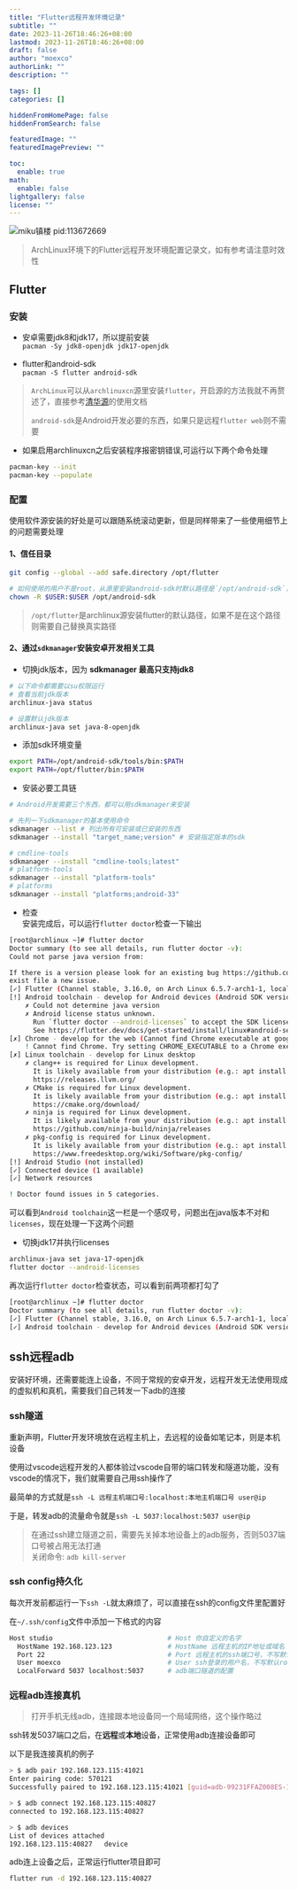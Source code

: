 ```yaml
---
title: "Flutter远程开发环境记录"
subtitle: ""
date: 2023-11-26T18:46:26+08:00
lastmod: 2023-11-26T18:46:26+08:00
draft: false
author: "moexco"
authorLink: ""
description: ""

tags: []
categories: []

hiddenFromHomePage: false
hiddenFromSearch: false

featuredImage: ""
featuredImagePreview: ""

toc:
  enable: true
math:
  enable: false
lightgallery: false
license: ""
---
```


![miku镇楼 pid:113672669](/flutter_remote_ssh_dev/頬杖ミクちゃん_113672669.png)

> ArchLinux环境下的Flutter远程开发环境配置记录文，如有参考请注意时效性

## Flutter

### 安装

- 安卓需要jdk8和jdk17，所以提前安装  
`pacman -Sy jdk8-openjdk jdk17-openjdk`  

- flutter和android-sdk  
`pacman -S flutter android-sdk`  
> `ArchLinux`可以从`archlinuxcn`源里安装`flutter`，开启源的方法我就不再赘述了，直接参考[清华源](https://mirrors.ustc.edu.cn/help/archlinuxcn.html)的使用文档  
>
>
> `android-sdk`是Android开发必要的东西，如果只是远程`flutter web`则不需要  

- 如果启用archlinuxcn之后安装程序报密钥错误,可运行以下两个命令处理  
```sh
pacman-key --init  
pacman-key --populate  
```

### 配置

使用软件源安装的好处是可以跟随系统滚动更新，但是同样带来了一些使用细节上的问题需要处理

#### 1、信任目录  
```sh
git config --global --add safe.directory /opt/flutter

# 如何使用的用户不是root，从源里安装android-sdk时默认路径是`/opt/android-sdk`，后续安装工具链需要授予普通用户权限
chown -R $USER:$USER /opt/android-sdk
```
> `/opt/flutter`是archlinux源安装flutter的默认路径，如果不是在这个路径则需要自己替换真实路径

#### 2、通过`sdkmanager`安装安卓开发相关工具

- 切换jdk版本，因为 **sdkmanager 最高只支持jdk8**  
```sh
# 以下命令都需要以su权限运行
# 查看当前jdk版本
archlinux-java status

# 设置默认jdk版本
archlinux-java set java-8-openjdk
```

- 添加sdk环境变量  
```sh
export PATH=/opt/android-sdk/tools/bin:$PATH
export PATH=/opt/flutter/bin:$PATH
```
- 安装必要工具链  
```sh
# Android开发需要三个东西，都可以用sdkmanager来安装

# 先列一下sdkmanager的基本使用命令
sdkmanager --list # 列出所有可安装或已安装的东西
sdkmanager --install "target_name;version" # 安装指定版本的sdk

# cmdline-tools
sdkmanager --install "cmdline-tools;latest"
# platform-tools
sdkmanager --install "platform-tools"
# platforms
sdkmanager --install "platforms;android-33"
```

- 检查  
安装完成后，可以运行`flutter doctor`检查一下输出  
```sh
[root@archlinux ~]# flutter doctor
Doctor summary (to see all details, run flutter doctor -v):
Could not parse java version from:

If there is a version please look for an existing bug https://github.com/flutter/flutter/issues/ and if one does not
exist file a new issue.
[✓] Flutter (Channel stable, 3.16.0, on Arch Linux 6.5.7-arch1-1, locale C.UTF-8)
[!] Android toolchain - develop for Android devices (Android SDK version 30.0.3)
    ✗ Could not determine java version
    ✗ Android license status unknown.
      Run `flutter doctor --android-licenses` to accept the SDK licenses.
      See https://flutter.dev/docs/get-started/install/linux#android-setup for more details.
[✗] Chrome - develop for the web (Cannot find Chrome executable at google-chrome)
    ! Cannot find Chrome. Try setting CHROME_EXECUTABLE to a Chrome executable.
[✗] Linux toolchain - develop for Linux desktop
    ✗ clang++ is required for Linux development.
      It is likely available from your distribution (e.g.: apt install clang), or can be downloaded from
      https://releases.llvm.org/
    ✗ CMake is required for Linux development.
      It is likely available from your distribution (e.g.: apt install cmake), or can be downloaded from
      https://cmake.org/download/
    ✗ ninja is required for Linux development.
      It is likely available from your distribution (e.g.: apt install ninja-build), or can be downloaded from
      https://github.com/ninja-build/ninja/releases
    ✗ pkg-config is required for Linux development.
      It is likely available from your distribution (e.g.: apt install pkg-config), or can be downloaded from
      https://www.freedesktop.org/wiki/Software/pkg-config/
[!] Android Studio (not installed)
[✓] Connected device (1 available)
[✓] Network resources

! Doctor found issues in 5 categories.
```

可以看到`Android toolchain`这一栏是一个感叹号，问题出在java版本不对和`licenses`，现在处理一下这两个问题

- 切换jdk17并执行licenses
```sh
archlinux-java set java-17-openjdk
flutter doctor --android-licenses
```
再次运行`flutter doctor`检查状态，可以看到前两项都打勾了
```sh
[root@archlinux ~]# flutter doctor
Doctor summary (to see all details, run flutter doctor -v):
[✓] Flutter (Channel stable, 3.16.0, on Arch Linux 6.5.7-arch1-1, locale C.UTF-8)
[✓] Android toolchain - develop for Android devices (Android SDK version 30.0.3)
```

## ssh远程adb

安装好环境，还需要能连上设备，不同于常规的安卓开发，远程开发无法使用现成的虚拟机和真机，需要我们自己转发一下adb的连接

### ssh隧道

重新声明，Flutter开发环境放在远程主机上，去远程的设备如笔记本，则是本机设备

使用过vscode远程开发的人都体验过vscode自带的端口转发和隧道功能，没有vscode的情况下，我们就需要自己用ssh操作了

最简单的方式就是`ssh -L 远程主机端口号:localhost:本地主机端口号 user@ip`  

于是，转发adb的流量命令就是`ssh -L 5037:localhost:5037 user@ip`

> 在通过ssh建立隧道之前，需要先关掉本地设备上的adb服务，否则5037端口号被占用无法打通  
> 关闭命令: `adb kill-server`

### ssh config持久化

每次开发前都运行一下`ssh -L`就太麻烦了，可以直接在ssh的config文件里配置好

在`~/.ssh/config`文件中添加一下格式的内容
```sh
Host studio                             # Host 你自定义的名字
  HostName 192.168.123.123              # HostName 远程主机的IP地址或域名
  Port 22                               # Port 远程主机的ssh端口号，不写默认22
  User moexco                           # User ssh登录的用户名，不写默认root
  LocalForward 5037 localhost:5037      # adb端口隧道的配置
```


### 远程adb连接真机

> 打开手机无线adb，连接跟本地设备同一个局域网络，这个操作略过

ssh转发5037端口之后，在**远程**或**本地**设备，正常使用adb连接设备即可

以下是我连接真机的例子
```sh
> $ adb pair 192.168.123.115:41021
Enter pairing code: 570121
Successfully paired to 192.168.123.115:41021 [guid=adb-99231FFAZ008ES-1ggJAb]

> $ adb connect 192.168.123.115:40827
connected to 192.168.123.115:40827

> $ adb devices
List of devices attached
192.168.123.115:40827   device
```

adb连上设备之后，正常运行flutter项目即可
```sh
flutter run -d 192.168.123.115:40827
```


